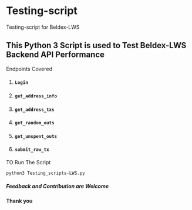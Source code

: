 # Testing-script
Testing-script for Beldex-LWS

## This Python 3 Script is used to Test Beldex-LWS Backend API Performance 

Endpoints Covered 
1. #### `Login`
2. #### `get_address_info`
3. #### `get_address_txs`
4. #### `get_random_outs` 
5. #### `get_unspent_outs`
6. #### `submit_raw_tx`

TO Run The Script 

```
python3 Testing_scripts-LWS.py

```
##### Feedback and Contribution are Welcome 
#### Thank you 
